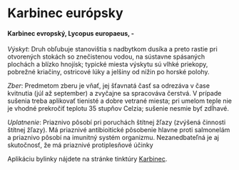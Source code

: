 Karbinec európsky
=================

#### Karbinec evropský, Lycopus europaeus, -

*Výskyt*: Druh obľubuje stanovištia s nadbytkom dusíka a preto rastie pri
otvorených stokách so znečistenou vodou, na sústavne spásaných plochách a blízko
hnojísk; typické miesta výskytu sú vlhké priekopy, pobrežné kriačiny, ostricové
lúky a jelšiny od nížin po horské polohy.

*Zber*: Predmetom zberu je vňať, jej šťavnatá časť sa odrezáva v čase kvitnutia
(júl až september) a zvyčajne sa spracováva čerstvá. V prípade sušenia treba
aplikovať tienisté a dobre vetrané miesta; pri umelom teple nie je vhodné
prekročiť teplotu 35 stupňov Celzia; sušenie nesmie byť zdĺhavé.

*Uplatnenie*: Priaznivo pôsobí pri poruchách štítnej žľazy (zvýšená činnosti
štítnej žľazy). Má priaznivé antibioitické pôsobenie hlavne proti salmonelám a
priaznivo pôsobí na imunitný systém organizmu. Nezanedbateľná je aj skutočnosť,
že má priaznivé protiplesňové účinky

Aplikáciu bylinky nájdete na stránke tinktúry
[Karbinec](../tinktury/karbinec).

